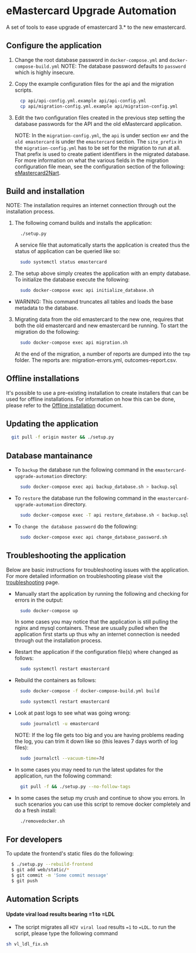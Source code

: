 # eMastercard Upgrade Automation

A set of tools to ease upgrade of emastercard 3.* to the new emastercard.

## Configure the application

1. Change the root database password in `docker-compose.yml` and `docker-compose-build.yml`
   NOTE: The database password defaults to `password` which is highly insecure.

2. Copy the example configuration files for the api and the migration scripts.

    ```bash
      cp api/api-config.yml.example api/api-config.yml
      cp api/migration-config.yml.example api/migration-config.yml
    ```

3. Edit the two configuration files created in the previous step setting the database
   passwords for the API and the old eMastercard application.

   NOTE: In the `migration-config.yml`, the `api` is under section `emr` and the `old
   emastercard` is under the `emastercard` section. The `site_prefix` in the
   `migration-config.yml` has to be set for the migration to run at all. That prefix
   is used to create patient identifiers in the migrated database. For more information
   on what the various fields in the migration configuration file mean, see the configuration
   section of the following: [eMastercard2Nart](https://github.com/HISMalawi/eMastercard2Nart/blob/master/README.md).

## Build and installation

NOTE: The installation requires an internet connection through out the installation process.

1. The following comand builds and installs the application:

    ```bash
      ./setup.py
    ```
   A service file that automatically starts the application is created thus the status of
   application can be queried like so:

    ```bash
      sudo systemctl status emastercard
    ```

2. The setup above simply creates the application with an empty database. To initialize
   the database execute the following:

    ```bash
      sudo docker-compose exec api initialize_database.sh
    ```

  - WARNING: This command truncates all tables and loads the base metadata to the database.

3. Migrating data from the old emastercard to the new one, requires that both the old emastercard
   and new emastercard be running. To start the migration do the following:

    ```bash
      sudo docker-compose exec api migration.sh
    ```

   At the end of the migration, a number of reports are dumped into the `tmp` folder.
   The reports are: migration-errors.yml, outcomes-report.csv.

## Offline installations

It's possible to use a pre-existing installation to create installers that can be used
for offline installations. For information on how this can be done, please refer to the
[Offline installation](docs/offline-installation.md) document.

## Updating the application

  ```bash
    git pull -f origin master && ./setup.py
  ```

## Database mantainance

- To `backup` the database run the following command in the `emastercard-upgrade-automation`
  directory:

    ```bash
      sudo docker-compose exec api backup_database.sh > backup.sql
    ```

- To `restore` the database run the following command in the `emastercard-upgrade-automation`
  directory. 

    ```bash
      sudo docker-compose exec -T api restore_database.sh < backup.sql
    ```

- To `change the database password` do the following:

    ```bash
      sudo docker-compose exec api change_database_password.sh
    ```

## Troubleshooting the application

Below are basic instructions for troubleshooting issues with the application.
For more detailed information on troubleshooting please visit the
[troubleshooting](docs/troubleshooting.md) page.

- Manually start the application by running the following and checking for errors in the
  output:

  ```bash
    sudo docker-compose up
  ```

  In some cases you may notice that the application is still pulling the nginx and mysql
  containers. These are usually pulled when the application first starts up thus why
  an internet connection is needed through out the installation process.

- Restart the application if the configuration file(s) where changed as follows:

  ```bash
    sudo systemctl restart emastercard
  ```

- Rebuild the containers as follows:

  ```bash
    sudo docker-compose -f docker-compose-build.yml build

    sudo systemctl restart emastercard
  ```

- Look at past logs to see what was going wrong:

  ```bash
    sudo journalctl -u emastercard
  ```

  NOTE: If the log file gets too big and you are having problems reading the log, you can trim
  it down like so (this leaves 7 days worth of log files):

  ```bash
    sudo journalctl --vacuum-time=7d
  ```

- In some cases you may need to run the latest updates for the application, run the following
  command:

  ```bash
    git pull -f && ./setup.py --no-follow-tags
  ```
- In some cases the setup my crush and continue to show you errors. In such scenarios you can use
  this script to remove docker completely and do a fresh install:

  ```bash
    ./removedocker.sh
  ```

## For developers

To update the frontend's static files do the following:

  ```bash
    $ ./setup.py --rebuild-frontend
    $ git add web/static/*
    $ git commit -m 'Some commit message'
    $ git push
  ```

## Automation Scripts

#### Update viral load results bearing =1 to =LDL
- The script migrates all `HIV viral load` results `=1` to `=LDL`. to run the script, please type the following command

```bash
sh vl_ldl_fix.sh
```

